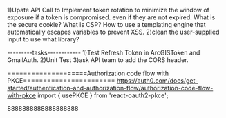 1)Upate API Call to Implement token rotation to minimize the window of exposure if a token is compromised. even if they are not expired. What is the secure cookie? What is CSP? How to use a templating engine that automatically escapes variables to prevent XSS.
2)clean the user-supplied input to use what library?

---------tasks------------
1)Test Refresh Token in ArcGISToken and GmailAuth.
2)Unit Test
3)ask API team to add the CORS header. 


====================Authorization code flow with PKCE=======================
https://auth0.com/docs/get-started/authentication-and-authorization-flow/authorization-code-flow-with-pkce
import { usePKCE } from 'react-oauth2-pkce';








8888888888888888888